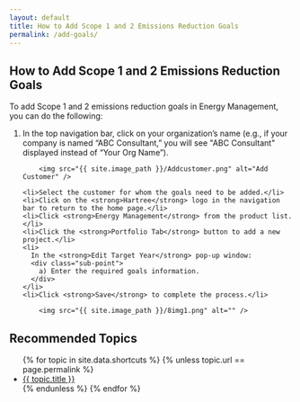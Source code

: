 ```yaml
---
layout: default
title: How to Add Scope 1 and 2 Emissions Reduction Goals
permalink: /add-goals/
---
```


<div class="styled-list">
  <h2>How to Add Scope 1 and 2 Emissions Reduction Goals</h2>
  <p>To add Scope 1 and 2 emissions reduction goals in Energy Management, you can do the following:</p>
  <ol>
    <li>
      In the top navigation bar, click on your organization’s name 
      (e.g., if your company is named “ABC Consultant,” you will see 
      "ABC Consultant" displayed instead of “Your Org Name”).
    </li>

        <img src="{{ site.image_path }}/Addcustomer.png" alt="Add Customer" />

    <li>Select the customer for whom the goals need to be added.</li>
    <li>Click on the <strong>Hartree</strong> logo in the navigation bar to return to the home page.</li>
    <li>Click <strong>Energy Management</strong> from the product list.</li>
    <li>Click the <strong>Portfolio Tab</strong> button to add a new project.</li>
    <li>
      In the <strong>Edit Target Year</strong> pop-up window:
      <div class="sub-point">
        a) Enter the required goals information.
      </div>
    </li>
    <li>Click <strong>Save</strong> to complete the process.</li>

        <img src="{{ site.image_path }}/8img1.png" alt="" />

  </ol>

</div>

 <div class="other-topics">
      <h2>Recommended Topics</h2>
      <ul>
        {% for topic in site.data.shortcuts %}
          {% unless topic.url == page.permalink %}
            <li><a href="{{ topic.url }}">{{ topic.title }}</a></li>
          {% endunless %}
        {% endfor %}
      </ul>
    </div>

